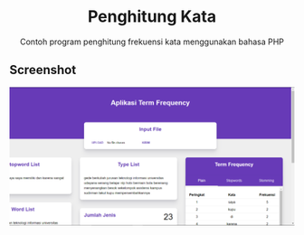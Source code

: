 <h1 align="center">Penghitung Kata</h1>
<p align="center">Contoh program penghitung frekuensi kata menggunakan bahasa PHP</p>

## Screenshot
![](https://raw.githubusercontent.com/jhonarendra/penghitung-kata/master/screenshot/img.png)